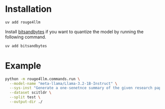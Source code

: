 

# Installation

```sh
uv add rouge4llm
```

Install [bitsandbytes](https://github.com/bitsandbytes-foundation/bitsandbytes) if you want to quantize the model by running the following command.

```sh
uv add bitsandbytes
```

# Example

```sh
python -m rouge4llm.commands.run \
  --model-name "meta-llama/Llama-3.2-1B-Instruct" \
  --sys-inst "Generate a one-senetnce summary of the given research paper with a focus on its research challenge in less than 25 words." \
  --dataset scitldr \
  --split test \
  --output-dir ./
```
